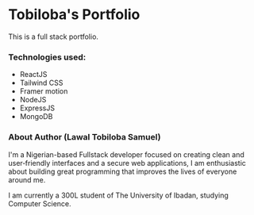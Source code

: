 # Tobiloba's Portfolio

This is a full stack portfolio.

### Technologies used:

-   ReactJS
-   Tailwind CSS
-   Framer motion
-   NodeJS
-   ExpressJS
-   MongoDB

### About Author (Lawal Tobiloba Samuel)

I'm a Nigerian-based Fullstack developer focused on creating clean and user‑friendly interfaces and a secure web applications, I am enthusiastic about building great programming that improves the lives of everyone around me.

I am currently a 300L student of The University of Ibadan, studying Computer Science.
